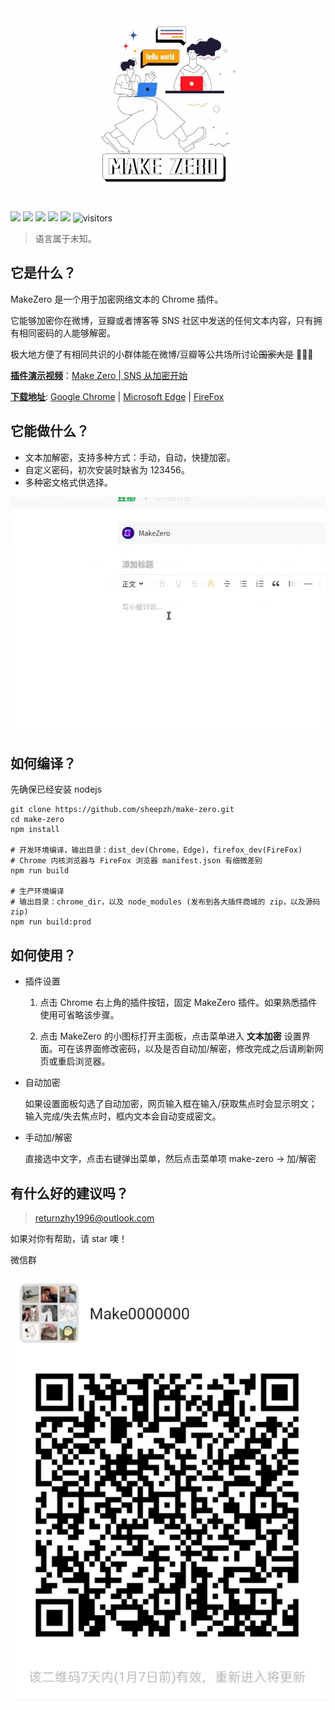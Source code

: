 <div align="center">
	<img src="./doc/img/banner.jpeg" width="50%">
</div>

<!-- # MAKE-ZERO -->

[![](https://img.shields.io/badge/chrome-extension-red?style=flat-square)](chrome://extensions/)
[![](https://img.shields.io/github/license/sheepzh/make-zero?style=flat-square)](https://github.com/sheepzh/make-zero/blob/main/LICENSE)
[![](https://img.shields.io/badge/license-Anti%20996-blue?style=flat-square)](https://github.com/996icu/996.ICU)
[![](https://img.shields.io/github/v/release/sheepzh/make-zero?style=flat-square)](https://github.com/sheepzh/make-zero/releases)
[![](https://img.shields.io/github/release-date/sheepzh/make-zero?style=flat-square)](https://github.com/sheepzh/make-zero/releases)
![visitors](https://visitor-badge.glitch.me/badge?page_id=sheepzh.make-zero)

> 语言属于未知。

## 它是什么？

MakeZero 是一个用于加密网络文本的 Chrome 插件。

它能够加密你在微博，豆瓣或者博客等 SNS 社区中发送的任何文本内容，只有拥有相同密码的人能够解密。

极大地方便了有相同共识的小群体能在微博/豆瓣等公共场所讨论~~国家大是~~ 🐶🐶🐶

<u>**插件演示视频**</u>：[Make Zero | SNS 从加密开始](https://www.bilibili.com/video/BV1x54y1t7MR)

<u>**下载地址**</u>: [Google Chrome](https://chrome.google.com/webstore/detail/make-zero/ihpcojcdiclghnggnlkcinbmfpomefcc?hl=zh-CN) | [Microsoft Edge](https://microsoftedge.microsoft.com/addons/detail/gkjmpdoddilgcfoeokeajfecogaaocol) | [FireFox](https://addons.mozilla.org/zh-CN/firefox/addon/make-zero/)


## 它能做什么？

+ 文本加解密，支持多种方式：手动，自动，快捷加密。
+ 自定义密码，初次安装时缺省为 123456。
+ 多种密文格式供选择。

<div align="center">
  <img src="./doc/img/use-in-douban.gif">
</div>

## 如何编译？

先确保已经安装 nodejs

```shell
git clone https://github.com/sheepzh/make-zero.git
cd make-zero
npm install

# 开发环境编译，输出目录：dist_dev(Chrome，Edge)，firefox_dev(FireFox)
# Chrome 内核浏览器与 FireFox 浏览器 manifest.json 有细微差别
npm run build

# 生产环境编译
# 输出目录：chrome_dir，以及 node_modules (发布到各大插件商城的 zip，以及源码 zip)
npm run build:prod
```

## 如何使用？

+ 插件设置

  1. 点击 Chrome 右上角的插件按钮，固定 MakeZero 插件。如果熟悉插件使用可省略该步骤。

  2. 点击 MakeZero 的小图标打开主面板，点击菜单进入 **文本加密** 设置界面。可在该界面修改密码，以及是否自动加/解密，修改完成之后请刷新网页或重启浏览器。

+ 自动加密

  如果设置面板勾选了自动加密，网页输入框在输入/获取焦点时会显示明文；输入完成/失去焦点时，框内文本会自动变成密文。

+ 手动加/解密
  
  直接选中文字，点击右键弹出菜单，然后点击菜单项 make-zero -> 加/解密

## 有什么好的建议吗？

> returnzhy1996@outlook.com


如果对你有帮助，请 star 噢！  

微信群

![Image text](./doc/img/qrcode.jpg)
